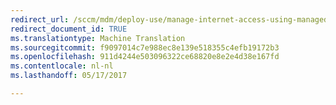 ```yaml
---
redirect_url: /sccm/mdm/deploy-use/manage-internet-access-using-managed-browser-policies
redirect_document_id: TRUE
ms.translationtype: Machine Translation
ms.sourcegitcommit: f9097014c7e988ec8e139e518355c4efb19172b3
ms.openlocfilehash: 911d4244e503096322ce68820e8e2e4d38e167fd
ms.contentlocale: nl-nl
ms.lasthandoff: 05/17/2017

---
```


